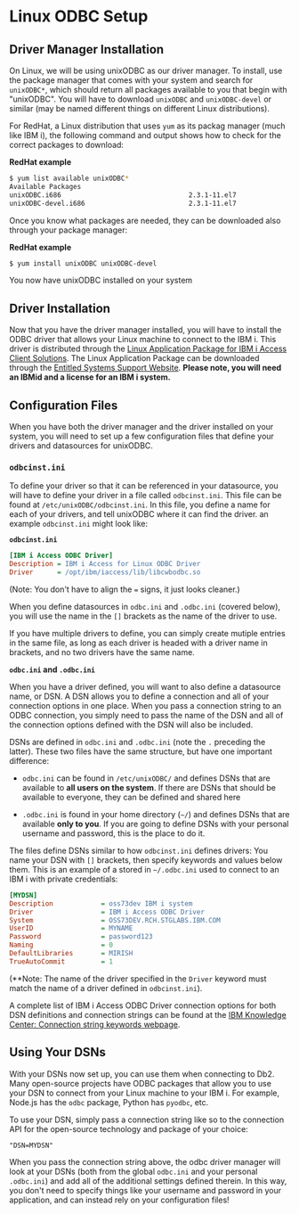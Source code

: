 # Linux ODBC Setup

## Driver Manager Installation

On Linux, we will be using unixODBC as our driver manager. To install, use the package manager that comes with your system and search for `unixODBC*`, which should return all packages available to you that begin with "unixODBC". You will have to download `unixODBC` and `unixODBC-devel` or similar (may be named different things on different Linux distributions).

For RedHat, a Linux distribution that uses `yum` as its packag manager (much like IBM i), the following command and output shows how to check for the correct packages to download:

**RedHat example**
```bash
$ yum list available unixODBC*
Available Packages
unixODBC.i686                                2.3.1-11.el7                             RHEL-76-x86_64
unixODBC-devel.i686                          2.3.1-11.el7                             RHEL-76-x86_64
```

Once you know what packages are needed, they can be downloaded also through your package manager:

**RedHat example**
```bash
$ yum install unixODBC unixODBC-devel
```

You now have unixODBC installed on your system

## Driver Installation

Now that you have the driver manager installed, you will have to install the ODBC driver that allows your Linux machine to connect to the IBM i. This driver is distributed through the [Linux Application Package for IBM i Access Client Solutions](https://www.ibm.com/support/knowledgecenter/en/ssw_ibm_i_73/rzatv/rzatvkickoff.htm). The Linux Application Package can be downloaded through the [Entitled Systems Support Website](https://www.ibm.com/servers/eserver/ess/index.wss). **Please note, you will need an IBMid and a license for an IBM i system.** 

## Configuration Files

When you have both the driver manager and the driver installed on your system, you will need to set up a few configuration files that define your drivers and datasources for unixODBC.

### **`odbcinst.ini`**

To define your driver so that it can be referenced in your datasource, you will have to define your driver in a file called `odbcinst.ini`. This file can be found at `/etc/unixODBC/odbcinst.ini`. In this file, you define a name for each of your drivers, and tell unixODBC where it can find the driver. an example `odbcinst.ini` might look like:

**`odbcinst.ini`**
```ini
[IBM i Access ODBC Driver]
Description = IBM i Access for Linux ODBC Driver
Driver      = /opt/ibm/iaccess/lib/libcwbodbc.so
```
(Note: You don't have to align the `=` signs, it just looks cleaner.)

When you define datasources in `odbc.ini` and `.odbc.ini` (covered below), you will use the name in the `[]` brackets as the name of the driver to use.

If you have multiple drivers to define, you can simply create mutiple entries in the same file, as long as each driver is headed with a driver name in brackets, and no two drivers have the same name.

**`odbc.ini` and `.odbc.ini`**

When you have a driver defined, you will want to also define a datasource name, or DSN. A DSN allows you to define a connection and all of your connection options in one place. When you pass a connection string to an ODBC connection, you simply need to pass the name of the DSN and all of the connection options defined with the DSN will also be included.

DSNs are defined in `odbc.ini` and `.odbc.ini` (note the `.` preceding the latter). These two files have the same structure, but have one important difference: 

* `odbc.ini` can be found in `/etc/unixODBC/` and defines DSNs that are available to **all users on the system**. If there are DSNs that should be available to everyone, they can be defined and shared here

* `.odbc.ini` is found in your home directory (`~/`) and defines DSNs that are available **only to you**. If you are going to define DSNs with your personal username and password, this is the place to do it.

The files define DSNs similar to how `odbcinst.ini` defines drivers: You name your DSN with `[]` brackets, then specify keywords and values below them. This is an example of a  stored in `~/.odbc.ini` used to connect to an IBM i with private credentials:

```ini
[MYDSN]
Description            = oss73dev IBM i system
Driver                 = IBM i Access ODBC Driver
System                 = OSS73DEV.RCH.STGLABS.IBM.COM 
UserID                 = MYNAME
Password               = password123
Naming                 = 0
DefaultLibraries       = MIRISH
TrueAutoCommit         = 1
```
(**Note: The name of the driver specified in the `Driver` keyword must match the name of a driver defined in `odbcinst.ini`).

A complete list of IBM i Access ODBC Driver connection options for both DSN definitions and connection strings can be found at the [IBM Knowledge Center: Connection string keywords webpage](https://www.ibm.com/support/knowledgecenter/ssw_ibm_i_73/rzaik/connectkeywords.htm).

## Using Your DSNs

With your DSNs now set up, you can use them when connecting to Db2. Many open-source projects have ODBC packages that allow you to use your DSN to connect from your Linux machine to your IBM i. For example, Node.js has the `odbc` package, Python has `pyodbc`, etc.

To use your DSN, simply pass a connection string like so to the connection API for the open-source technology and package of your choice:

```
"DSN=MYDSN"
```
When you pass the connection string above, the odbc driver manager will look at your DSNs (both from the global `odbc.ini` and your personal `.odbc.ini`) and add all of the additional settings defined therein. In this way, you don't need to specify things like your username and password in your application, and can instead rely on your configuration files!